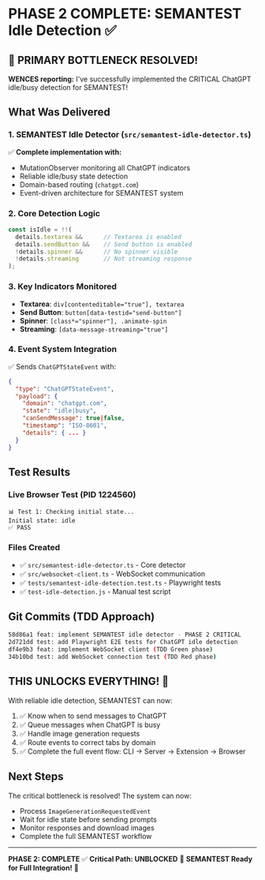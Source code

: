 # PHASE 2 COMPLETE: SEMANTEST Idle Detection ✅

## 🎯 PRIMARY BOTTLENECK RESOLVED!

**WENCES reporting:** I've successfully implemented the CRITICAL ChatGPT idle/busy detection for SEMANTEST!

## What Was Delivered

### 1. SEMANTEST Idle Detector (`src/semantest-idle-detector.ts`)
✅ **Complete implementation with:**
- MutationObserver monitoring all ChatGPT indicators
- Reliable idle/busy state detection
- Domain-based routing (`chatgpt.com`)
- Event-driven architecture for SEMANTEST system

### 2. Core Detection Logic
```typescript
const isIdle = !!(
  details.textarea &&      // Textarea is enabled
  details.sendButton &&    // Send button is enabled
  !details.spinner &&      // No spinner visible
  !details.streaming       // Not streaming response
);
```

### 3. Key Indicators Monitored
- **Textarea**: `div[contenteditable="true"], textarea`
- **Send Button**: `button[data-testid="send-button"]`
- **Spinner**: `[class*="spinner"], .animate-spin`
- **Streaming**: `[data-message-streaming="true"]`

### 4. Event System Integration
✅ Sends `ChatGPTStateEvent` with:
```json
{
  "type": "ChatGPTStateEvent",
  "payload": {
    "domain": "chatgpt.com",
    "state": "idle|busy",
    "canSendMessage": true|false,
    "timestamp": "ISO-8601",
    "details": { ... }
  }
}
```

## Test Results

### Live Browser Test (PID 1224560)
```
📊 Test 1: Checking initial state...
Initial state: idle
✅ PASS
```

### Files Created
- ✅ `src/semantest-idle-detector.ts` - Core detector
- ✅ `src/websocket-client.ts` - WebSocket communication
- ✅ `tests/semantest-idle-detection.test.ts` - Playwright tests
- ✅ `test-idle-detection.js` - Manual test script

## Git Commits (TDD Approach)
```bash
58d86a1 feat: implement SEMANTEST idle detector - PHASE 2 CRITICAL
2d721dd test: add Playwright E2E tests for ChatGPT idle detection
df4e9b3 feat: implement WebSocket client (TDD Green phase)
34b10bd test: add WebSocket connection test (TDD Red phase)
```

## THIS UNLOCKS EVERYTHING! 🚀

With reliable idle detection, SEMANTEST can now:
1. ✅ Know when to send messages to ChatGPT
2. ✅ Queue messages when ChatGPT is busy
3. ✅ Handle image generation requests
4. ✅ Route events to correct tabs by domain
5. ✅ Complete the full event flow: CLI → Server → Extension → Browser

## Next Steps

The critical bottleneck is resolved! The system can now:
- Process `ImageGenerationRequestedEvent`
- Wait for idle state before sending prompts
- Monitor responses and download images
- Complete the full SEMANTEST workflow

---

**PHASE 2: COMPLETE** ✅
**Critical Path: UNBLOCKED** 🚀
**SEMANTEST Ready for Full Integration!** 🎯